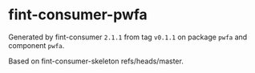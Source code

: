 # fint-consumer-pwfa

Generated by fint-consumer `2.1.1` from tag `v0.1.1` on package `pwfa` and component `pwfa`.

Based on fint-consumer-skeleton refs/heads/master.
